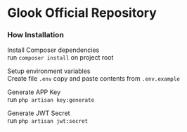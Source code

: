 # Glook Official Repository

### How Installation


Install Composer dependencies  
run ```composer install``` on project root


Setup environment variables   
Create file ```.env``` copy and paste contents from ```.env.example```

Generate APP Key  
run ```php artisan key:generate```  


Generate JWT Secret   
run ```php artisan jwt:secret```
